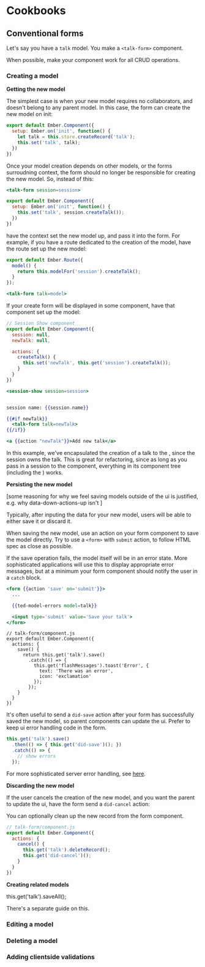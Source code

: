 # Cookbooks

## Conventional forms

Let's say you have a `talk` model. You make a `<talk-form>` component.

When possible, make your component work for all CRUD operations.

### Creating a model

**Getting the new model**

The simplest case is when your new model requires no collaborators, and doesn't belong to any parent model. In this case, the form can create the new model on init:

```js
export default Ember.Component({
  setup: Ember.on('init', function() {
    let talk = this.store.createRecord('talk');
    this.set('talk', talk);
  })
})
```

Once your model creation depends on other models, or the forms surroudning context, the form should no longer be responsible for creating the new model. So, instead of this:

```hbs
<talk-form session=session>
```

```js
export default Ember.Component({
  setup: Ember.on('init', function() {
    this.set('talk', session.createTalk());
  })
})
```

have the context set the new model up, and pass it into the form. For example, if you have a route dedicated to the creation of the model, have the route set up the new model:

```js
export default Ember.Route({
  model() {
    return this.modelFor('session').createTalk();
  }
});
```

```hbs
<talk-form talk=model>
```

If your create form will be displayed in some component, have that component set up the model:

```js
// Session Show component
export default Ember.Component({
  session: null,
  newTalk: null,

  actions: {
    createTalk() {
      this.set('newTalk', this.get('session').createTalk());
    }
  }
})
```

```hbs
<session-show session=session>
```

```hbs

session name: {{session.name}}

{{#if newTalk}}
  <talk-form talk=newTalk>
{{/if}}

<a {{action "newTalk"}}>Add new talk</a>
```

In this example, we've encapsulated the creation of a talk to the <session-show>, since the session owns the talk. This is great for refactoring, since as long as you pass in a session to the <session-show> component, everything in its component tree (including the <talk-form>) works.

**Persisting the new model**

[some reasoning for why we feel saving models outside of the ui is justified, e.g. why data-down-actions-up isn't ]

Typically, after inputing the data for your new model, users will be able to either save it or discard it.

When saving the new model, use an action on your form component to save the model directly. Try to use a `<form>` with `submit` action, to follow HTML spec as close as possible.

If the save operation fails, the model itself will be in an error state. More sophisticated applications will use this to display appropriate error messages, but at a minimum your form component should notify the user in a `catch` block.

```hbs
<form {{action 'save' on='submit'}}>
  ...

  {{ted-model-errors model=talk}}

  <input type='submit' value='Save your talk'>
</form>
```

```
// talk-form/component.js
export default Ember.Component({
  actions: {
    save() {
      return this.get('talk').save()
        .catch(() => {
          this.get('flashMessages').toast('Error', {
            text: 'There was an error',
            icon: 'exclamation'
          });
        });
    }
  }
})
```

It's often useful to send a `did-save` action after your form has successfully saved the new model, so parent components can update the ui. Prefer to keep ui error handling code in the form.

```js
this.get('talk').save()
  .then(() => { this.get('did-save')(); })
  .catch(() => {
    // show errors
  });
```

For more sophisticated server error handling, see [here]().

**Discarding the new model**

If the user cancels the creation of the new model, and you want the parent to update the ui, have the form send a `did-cancel` action:

You can optionally clean up the new record from the form component.

```js
// talk-form/component.js
export default Ember.Component({
  actions: {
    cancel() {
      this.get('talk').deleteRecord();
      this.get('did-cancel')();
    }
  }
})
```

**Creating related models**


this.get('talk').saveAll();

There's a separate guide on this.

### Editing a model

### Deleting a model

### Adding clientside validations
